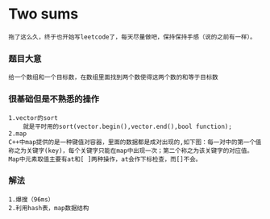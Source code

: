 # Two sums
    拖了这么久，终于也开始写leetcode了，每天尽量做吧，保持保持手感（说的之前有一样）。 
### 题目大意
    给一个数组和一个目标数，在数组里面找到两个数使得这两个数的和等于目标数
### 很基础但是不熟悉的操作
    1.vector的sort
        就是平时用的sort(vector.begin(),vector.end(),bool function);
    2.map
    C++中map提供的是一种键值对容器，里面的数据都是成对出现的,如下图：每一对中的第一个值称之为关键字(key)，每个关键字只能在map中出现一次；第二个称之为该关键字的对应值。
    Map中元素取值主要有at和[ ]两种操作，at会作下标检查，而[]不会。
### 解法    
    1.爆搜（96ms）
    2.利用hash表，map数据结构
        
